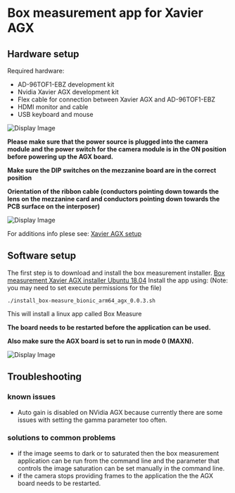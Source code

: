 # Box measurement app for Xavier AGX

## Hardware setup
Required hardware:
 - AD-96TOF1-EBZ development kit
 - Nvidia Xavier AGX development kit
 - Flex cable for connection between Xavier AGX and AD-96TOF1-EBZ
 - HDMI monitor and cable
 - USB keyboard and mouse
 
 ![Display Image](https://github.com/robotics-ai/tof_process_public/blob/main/box_measure/Doc/Images/xavier-agx-ad96tof1.jpg)

**Please make sure that the power source is plugged into the camera module and the power switch for the camera module is in the ON position before powering up the AGX board.**

**Make sure the DIP switches on the mezzanine board are in the correct position**

**Orientation of the ribbon cable (conductors pointing down towards the lens on the mezzanine card and conductors pointing down towards the PCB surface on the interposer)**

 ![Display Image](https://github.com/robotics-ai/tof_process_public/blob/main/box_measure/Doc/Images/switches.jpeg)

For additions info plese see: 
[Xavier AGX setup](https://wiki.analog.com/resources/eval/user-guides/ad-96tof1-ebz/ug_xavier_agx)

## Software setup

The first step is to download and install the box measurement installer. [Box measurement Xavier AGX installer Ubuntu 18.04](https://github.com/robotics-ai/tof_process_public/blob/main/box_measure/Xavier-AGX/install_box-measure_bionic_arm64_agx_0.0.3.sh)
Install the app using: (Note: you may need to set execute permissions for the file)
```
./install_box-measure_bionic_arm64_agx_0.0.3.sh
```
This will install a linux app called Box Measure

**The board needs to be restarted before the application can be used.**

**Also make sure the AGX board is set to run in mode 0 (MAXN).**

![Display Image](https://github.com/robotics-ai/tof_process_public/blob/main/box_measure/Doc/Images/set_mode.png)
 
## Troubleshooting
### known issues
   - Auto gain is disabled on NVidia AGX because currently there are some issues with setting the gamma parameter too often.
### solutions to common problems
   - if the image seems to dark or to saturated then the box measurement application can be run from the command line and the parameter that controls the image saturation can be set manually in the command line.
   - if the camera stops providing frames to the application the the AGX board needs to be restarted.
